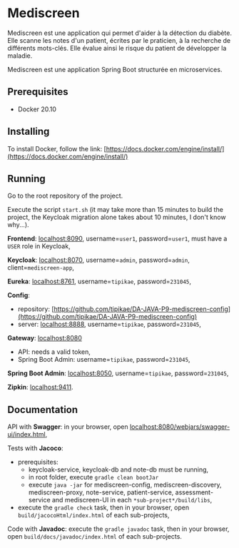 # Mediscreen

Mediscreen est une application qui permet d'aider à la détection du diabète. Elle scanne les notes d'un patient, écrites par le praticien, à la recherche de différents mots-clés. Elle évalue ainsi le risque du patient de développer la maladie.

Mediscreen est une application Spring Boot structurée en microservices.

## Prerequisites
- Docker 20.10

## Installing
To install Docker, follow the link: [https://docs.docker.com/engine/install/](https://docs.docker.com/engine/install/)

## Running
Go to the root repository of the project.

Execute the script `start.sh` (it may take more than 15 minutes to build the project, the Keycloak migration alone takes about 10 minutes, I don't know why...).

**Frontend**: [localhost:8090](http://localhost:8090/login), username=`user1`, password=`user1`, must have a `USER` role in Keycloak,

**Keycloak**: [localhost:8070](http://localhost:8070), username=`admin`, password=`admin`, client=`mediscreen-app`,

**Eureka**: [localhost:8761](http://localhost:8761), username=`tipikae`, password=`231045`,

**Config**: 
- repository: [https://github.com/tipikae/DA-JAVA-P9-mediscreen-config](https://github.com/tipikae/DA-JAVA-P9-mediscreen-config)
- server: [localhost:8888](http://localhost:8888), username=`tipikae`, password=`231045`,

**Gateway**: [localhost:8080](http://localhost:8080)
- API:  needs a valid token,
- Spring Boot Admin: username=`tipikae`, password=`231045`,

**Spring Boot Admin**: [localhost:8050](http://localhost:8050), username=`tipikae`, password=`231045`,

**Zipkin**: [localhost:9411](http://localhost:9411).



## Documentation
API with **Swagger**: in your browser, open [localhost:8080/webjars/swagger-ui/index.html](http://localhost:8080/webjars/swagger-ui/index.html?urls.primaryName=note),


Tests with **Jacoco**:
- prerequisites:
    - keycloak-service, keycloak-db and note-db must be running,
    - in root folder, execute `gradle clean bootJar`
    - execute `java -jar` for mediscreen-config, mediscreen-discovery, mediscreen-proxy, note-service, patient-service, assessment-service and mediscreen-UI in each `*sub-project*/build/libs`,
- execute the `gradle check` task, then in your browser, open `build/jacocoHtml/index.html` of each sub-projects,


Code with **Javadoc**: execute the `gradle javadoc` task, then in your browser, open `build/docs/javadoc/index.html` of each sub-projects.

